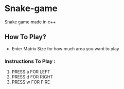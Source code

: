 # Snake-game
Snake game made in c++

## How To Play?
<ul>
  <li>Enter Matrix Size for how much area you want to play</li>
</ul>

### Instructions To Play :
<ol>
  <li>PRESS a FOR LEFT</li>
  <li>PRESS d FOR RIGHT</li>
  <li>PRESS w FOR FIRE</li>
</ol>
